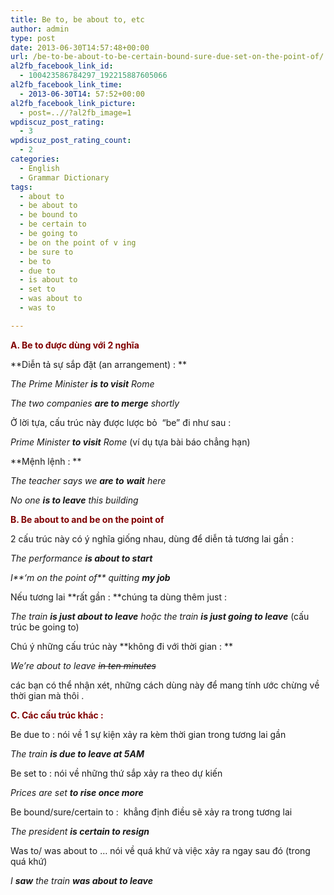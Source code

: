 ```yaml
---
title: Be to, be about to, etc
author: admin
type: post
date: 2013-06-30T14:57:48+00:00
url: /be-to-be-about-to-be-certain-bound-sure-due-set-on-the-point-of/
al2fb_facebook_link_id:
  - 100423586784297_192215887605066
al2fb_facebook_link_time:
  - 2013-06-30T14: 57:52+00:00
al2fb_facebook_link_picture:
  - post=..//?al2fb_image=1
wpdiscuz_post_rating:
  - 3
wpdiscuz_post_rating_count:
  - 2
categories:
  - English
  - Grammar Dictionary
tags:
  - about to
  - be about to
  - be bound to
  - be certain to
  - be going to
  - be on the point of v ing
  - be sure to
  - be to
  - due to
  - is about to
  - set to
  - was about to
  - was to

---
```

<span style="color: #800000;"><strong>A. Be to được dùng với 2 nghĩa</strong></span>

**Diễn tả sự sắp đặt (an arrangement) : **

_The Prime Minister **is to visit** Rome_

_The two companies **are to merge** shortly_

Ở lời tựa, cấu trúc này được lược bỏ  &#8220;be&#8221; đi như sau :

_Prime Minister **to visit** Rome_ (ví dụ tựa bài báo chẳng hạn)

**Mệnh lệnh : **

_The teacher says we **are to** **wait** here_

_No one **is to leave** this building_

<span style="color: #800000;"><strong>B. Be about to and be on the point of</strong></span>

2 cấu trúc này có ý nghĩa giống nhau, dùng để diễn tả tương lai gần :

_The performance **is about to start**_

_I**&#8216;m on the point of** quitting **my job**_

Nếu tương lai **rất gần : **chúng ta dùng thêm just :

_The train **is just about to leave** hoặc the train **is just going to leave**_ (cấu trúc be going to)

Chú ý những cấu trúc này **không đi với thời gian : **

_We&#8217;re about to leave <del>in ten minutes</del>_

các bạn có thể nhận xét, những cách dùng này để mang tính ước chừng về thời gian mà thôi .

<span style="color: #800000;"><strong>C. Các cấu trúc khác :</strong></span>

Be due to : nói về 1 sự kiện xảy ra kèm thời gian trong tương lai gần

_The train **is due to leave at 5AM**_

Be set to : nói về những thứ sắp xảy ra theo dự kiến

_Prices are set **to rise once more**_

Be bound/sure/certain to :  khẳng định điều sẽ xảy ra trong tương lai

_The president **is certain to resign**_

Was to/ was about to &#8230; nói về quá khứ và việc xảy ra ngay sau đó (trong quá khứ)

_I **saw** the train **was about to leave**_
